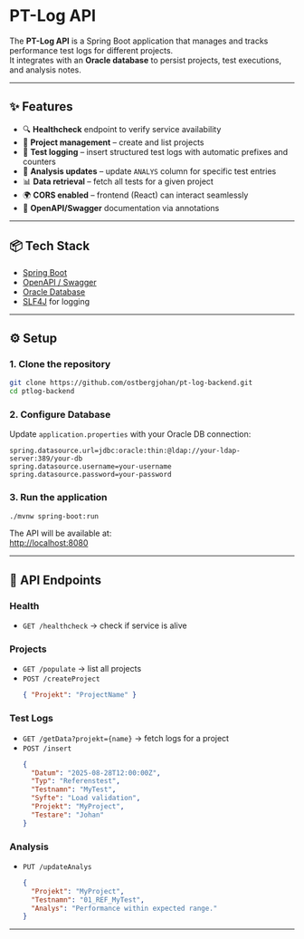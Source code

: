 # PT-Log API

The **PT-Log API** is a Spring Boot application that manages and tracks performance test logs for different projects.  
It integrates with an **Oracle database** to persist projects, test executions, and analysis notes.

---

## ✨ Features

- 🔍 **Healthcheck** endpoint to verify service availability
- 📂 **Project management** – create and list projects
- 🧪 **Test logging** – insert structured test logs with automatic prefixes and counters
- 📝 **Analysis updates** – update `ANALYS` column for specific test entries
- 📊 **Data retrieval** – fetch all tests for a given project
- 🌍 **CORS enabled** – frontend (React) can interact seamlessly
- 📖 **OpenAPI/Swagger** documentation via annotations

---

## 📦 Tech Stack

- [Spring Boot](https://spring.io/projects/spring-boot)
- [OpenAPI / Swagger](https://swagger.io/)
- [Oracle Database](https://www.oracle.com/database/)
- [SLF4J](http://www.slf4j.org/) for logging

---

## ⚙️ Setup

### 1. Clone the repository
```bash
git clone https://github.com/ostbergjohan/pt-log-backend.git
cd ptlog-backend
```

### 2. Configure Database
Update `application.properties` with your Oracle DB connection:
```properties
spring.datasource.url=jdbc:oracle:thin:@ldap://your-ldap-server:389/your-db
spring.datasource.username=your-username
spring.datasource.password=your-password
```

### 3. Run the application
```bash
./mvnw spring-boot:run
```

The API will be available at:  
[http://localhost:8080](http://localhost:8080)

---

## 🔌 API Endpoints

### Health
- `GET /healthcheck` → check if service is alive

### Projects
- `GET /populate` → list all projects  
- `POST /createProject`  
  ```json
  { "Projekt": "ProjectName" }
  ```

### Test Logs
- `GET /getData?projekt={name}` → fetch logs for a project  
- `POST /insert`  
  ```json
  {
    "Datum": "2025-08-28T12:00:00Z",
    "Typ": "Referenstest",
    "Testnamn": "MyTest",
    "Syfte": "Load validation",
    "Projekt": "MyProject",
    "Testare": "Johan"
  }
  ```

### Analysis
- `PUT /updateAnalys`  
  ```json
  {
    "Projekt": "MyProject",
    "Testnamn": "01_REF_MyTest",
    "Analys": "Performance within expected range."
  }
  ```

---
